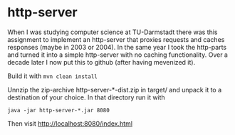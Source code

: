 # http-server
When I was studying computer science at TU-Darmstadt there was this assignment to implement an http-server that proxies requests and caches responses (maybe in 2003 or 2004). In the same year I took the http-parts and turned it into a simple http-server with no caching functionality. Over a decade later I now put this to github (after having mevenized it).


Build it with `mvn clean install`

Unnzip the zip-archive http-server-*-dist.zip in target/ and unpack it to a destination of your choice. In that directory run it with


`java -jar http-server-*.jar 8080`

Then visit [http://localhost:8080/index.html](http://localhost:8080/index.html)

